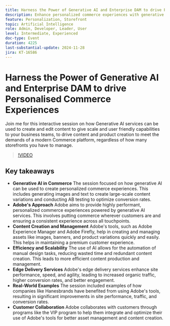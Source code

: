 ```yaml
---
title: Harness the Power of Generative AI and Enterprise DAM to drive Personalised Commerce Experiences
description: Enhance personalized commerce experiences with generative AI, leveraging Adobe's tools like Experience Manager and Firefly for efficient content creation and management, improved site performance, and increased conversion rates, as demonstrated by real-world examples like Hanesbrands.
feature: Personalization, Storefront
topic: Artificial Intelligence
role: Admin, Developer, Leader, User
level: Intermediate, Experienced
doc-type: Event
duration: 4225
last-substantial-update: 2024-11-28
jira: KT-16586
---
```


# Harness the Power of Generative AI and Enterprise DAM to drive Personalised Commerce Experiences

Join me for this interactive session on how Generative AI services can be used to create and edit content to give scale and user friendly capabilities to your business teams, to drive content and product creation to meet the demands of a modern Commerce platform, regardless of how many storefronts you have to manage.

>[!VIDEO](https://video.tv.adobe.com/v/3440500/?learn=on&enablevpops)

## Key takeaways

* **Generative AI in Commerce** The session focused on how generative AI can be used to create personalized commerce experiences. This includes generating images and text to create large-scale content variations and conducting AB testing to optimize conversion rates.
* **Adobe's Approach** Adobe aims to provide highly performant, personalized commerce experiences powered by generative AI services. This involves putting commerce wherever customers are and ensuring a consistent experience across all touchpoints.
* **Content Creation and Management** Adobe's tools, such as Adobe Experience Manager and Adobe Firefly, help in creating and managing assets like images, banners, and product variations quickly and easily. This helps in maintaining a premium customer experience.
* **Efficiency and Scalability** The use of AI allows for the automation of manual design tasks, reducing wasted time and redundant content creation. This leads to more efficient content production and management.
* **Edge Delivery Services** Adobe's edge delivery services enhance site performance, speed, and agility, leading to increased organic traffic, higher conversion rates, and better engagement.
* **Real-World Examples** The session included examples of how companies like Hanesbrands have benefited from using Adobe's tools, resulting in significant improvements in site performance, traffic, and conversion rates.
* **Customer Collaboration** Adobe collaborates with customers through programs like the VIP program to help them integrate and optimize their use of Adobe's tools for better asset management and content creation.